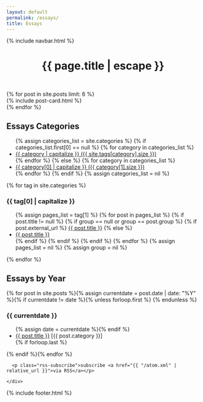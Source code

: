 ```yaml
---
layout: default
permalink: /essays/
title: Essays
---
```


{% include navbar.html %}
<main class="page-content" aria-label="Content">
<header>
    <h1 class="post-title" itemprop="name headline">
        <div class="container">
            {{ page.title | escape }}
        </div>
    </h1>
</header>

<div class='jumbotron' style='margin-top: -8px;'>
  <div class='row'>
    {% for post in site.posts limit: 6 %}
    <div class='col-lg-4 col-md-6 col-sm-12'>
      {% include post-card.html %}
    </div>  
    {% endfor %}
  </div>
</div>

<div class='container'>
  <div class='row'>
    <div class='col-lg-6'>
      
<h2>Essays Categories</h2>
<ul>{% assign categories_list = site.categories %}
  {% if categories_list.first[0] == null %}
    {% for category in categories_list %}
      <li><a href="#{{ category }}">{{ category | capitalize }} ({{ site.tags[category].size }})</a></li>
    {% endfor %}
  {% else %}
    {% for category in categories_list %}
      <li><a href="#{{ category[0] }}">{{ category[0] | capitalize }} ({{ category[1].size }})</a></li>
    {% endfor %}
  {% endif %}
{% assign categories_list = nil %}
</ul>

{% for tag in site.categories %}
  <h3 id="{{ tag[0] }}">{{ tag[0] | capitalize }}</h3>
  <ul>
    {% assign pages_list = tag[1] %}
    {% for post in pages_list %}
      {% if post.title != null %}
        {% if group == null or group == post.group %}
          {% if post.external_url %}
      <a href="{{ post.external_url }}">{{ post.title }}</a>
          {% else %}
      <li><a href="{{ site.url }}{{ post.url }}">{{ post.title }}</a></li>
          {% endif %}
        {% endif %}
      {% endif %}
    {% endfor %}
    {% assign pages_list = nil %}
    {% assign group = nil %}
  </ul>
{% endfor %}
</div>
<div class='col-lg-6'>

<h2>Essays by Year</h2>
{% for post in site.posts %}{% assign currentdate = post.date | date: "%Y" %}{% if currentdate != date %}{% unless forloop.first %}    </ul>{% endunless %}
      <h3 id="y{{post.date | date: "%Y"}}">{{ currentdate }}</h3>
      <ul>{% assign date = currentdate %}{% endif %}
        <li><a href="{{ post.url }}">{{ post.title }}</a> [{{ post.category }}]</li>{% if forloop.last %}</ul>{% endif %}{% endfor %}

      <p class="rss-subscribe">subscribe <a href="{{ "/atom.xml" | relative_url }}">via RSS</a></p>

    </div>
  </div>
</div>
</main>
{% include footer.html %}
